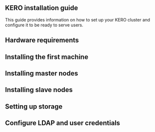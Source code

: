 ## KERO installation guide

This guide provides information on how to set up your KERO cluster and configure
it to be ready to serve users.

## Hardware requirements

## Installing the first machine

## Installing master nodes

## Installing slave nodes

## Setting up storage

## Configure LDAP and user credentials

